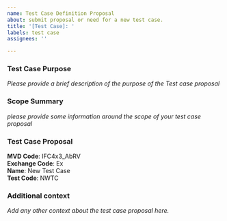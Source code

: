 ```yaml
---
name: Test Case Definition Proposal
about: submit proposal or need for a new test case.
title: '[Test Case]: '
labels: test case
assignees: ''

---
```

### **Test Case Purpose**
*Please provide a brief description of the purpose of the Test case proposal*


### **Scope Summary**
*please provide some information around the scope of your test case proposal*


### **Test Case Proposal**

**MVD Code**: IFC4x3_AbRV  
**Exchange Code**: Ex     
**Name**: New Test Case       
**Test Code**: NWTC       


### **Additional context**
*Add any other context about the test case proposal here.*
